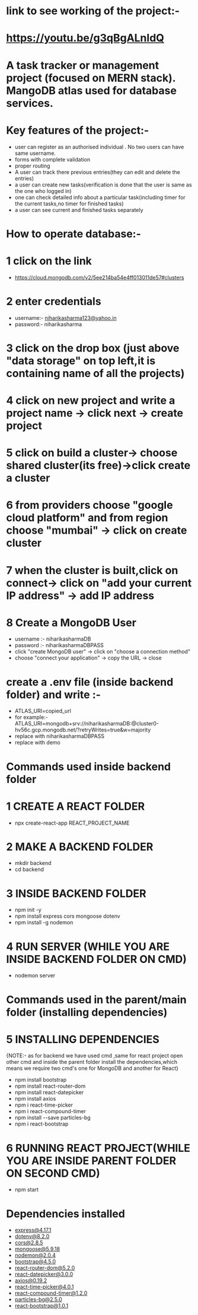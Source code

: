 # link to see working of the project:-
# https://youtu.be/g3qBgALnldQ
# A task tracker or management project (focused on MERN stack). MangoDB atlas used for database services. 
# Key features of the project:-
* user can register as an authorised individual . No two users can have same username.
* forms with complete validation 
* proper routing 
* A user can track there previous entries(they can edit and delete the entries)
* a user can create new tasks(verification is done that the user is same as the one who logged in)
* one can check detailed info about a particular task(including timer for the current tasks,no timer for finished tasks)
* a user can see current and finished tasks separately 


# How to operate database:-
   # 1 click on the link
   * https://cloud.mongodb.com/v2/5ee214ba54e4ff013011de57#clusters
   # 2 enter credentials
   * username:- niharikasharma123@yahoo.in
   * password:- niharikasharma
   # 3 click on the drop box (just above "data storage" on top left,it is containing name of all the projects)
   # 4 click on new project and write a project name -> click next -> create project
   # 5 click on build a cluster-> choose shared cluster(its free)->click create a cluster
   # 6 from providers choose "google cloud platform" and from region choose "mumbai" -> click on create cluster
   # 7 when the cluster is built,click on connect-> click on "add your current IP address" -> add IP address 
   # 8 Create a MongoDB User
   * username :- niharikasharmaDB
   * password :- niharikasharmaDBPASS
   * click "create MongoDB user" -> click on "choose a connection method"
   * choose "connect your application" -> copy the URL -> close
   # create a .env file (inside backend folder) and write :-
   * ATLAS_URI=copied_url
   * for example:- ATLAS_URI=mongodb+srv://niharikasharmaDB:<password>@cluster0-hv56c.gcp.mongodb.net/<dbname>?retryWrites=true&w=majority
   * replace <password> with niharikasharmaDBPASS
   * replace <dbname> with demo


   
# Commands used inside backend folder
   # 1 CREATE A REACT FOLDER
   * npx create-react-app REACT_PROJECT_NAME
   # 2 MAKE A BACKEND FOLDER
   * mkdir backend
   * cd backend
   # 3 INSIDE BACKEND FOLDER
   * npm init -y
   * npm install express cors mongoose dotenv
   * npm install -g nodemon
   # 4 RUN SERVER (WHILE YOU ARE INSIDE BACKEND FOLDER ON CMD)
   * nodemon server
   
# Commands used in the parent/main folder (installing dependencies)
   # 5 INSTALLING DEPENDENCIES
   {NOTE:- as for backend we have used cmd ,same for react project open other cmd and inside the parent folder install the                  dependencies,which means we require two cmd's one for MongoDB and another for React}
   * npm install bootstrap
   * npm install react-router-dom
   * npm install react-datepicker
   * npm install axios
   * npm i react-time-picker
   * npm i react-compound-timer
   * npm install --save particles-bg
   * npm i react-bootstrap
   # 6 RUNNING REACT PROJECT(WHILE YOU ARE INSIDE PARENT FOLDER ON SECOND CMD)
   * npm start
   
# Dependencies installed
+ express@4.17.1
+ dotenv@8.2.0
+ cors@2.8.5
+ mongoose@5.9.18
+ nodemon@2.0.4
+ bootstrap@4.5.0
+ react-router-dom@5.2.0
+ react-datepicker@3.0.0
+ axios@0.19.2
+ react-time-picker@4.0.1
+ react-compound-timer@1.2.0
+ particles-bg@2.5.0
+ react-bootstrap@1.0.1






